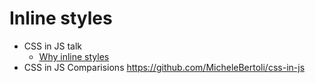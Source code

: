 # Inline styles

- CSS in JS talk
  - [Why inline styles](https://github.com/erikras/react-redux-universal-hot-example/blob/master/docs/InlineStyles.md)
- CSS in JS Comparisions https://github.com/MicheleBertoli/css-in-js
